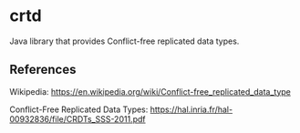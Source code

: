 # crtd

Java library that provides Conflict-free replicated data types.

## References

Wikipedia: https://en.wikipedia.org/wiki/Conflict-free_replicated_data_type

Conflict-Free Replicated Data Types: https://hal.inria.fr/hal-00932836/file/CRDTs_SSS-2011.pdf